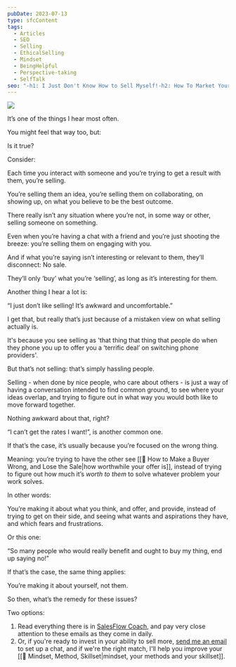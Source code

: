 ```yaml
---
pubDate: 2023-07-13
type: sfcContent
tags:
  - Articles
  - SEO
  - Selling
  - EthicalSelling
  - Mindset
  - BeingHelpful
  - Perspective-taking
  - SelfTalk
seo: "-h1: I Just Don't Know How to Sell Myself!-h2: How To Market Your Brand Effectively-title: Ways To Sell Without Feeling Like You're SellinG-meta description: Have you ever felt awkward and uncomfortable selling? If you’re ready to get the sales performance you deserve, then this coaching program is for you."
---
```



![](Media/SalesFlowCoach.app_I-just-don't-know-how-to-sell-myself_but-I'm-not-buying-it_MartinStellar.png)


It’s one of the things I hear most often.

You might feel that way too, but:

Is it true?

Consider:

Each time you interact with someone and you’re trying to get a result with them, you’re selling.

You’re selling them an idea, you’re selling them on collaborating, on showing up, on what you believe to be the best outcome.

There really isn’t any situation where you’re not, in some way or other, selling someone on something.

Even when you’re having a chat with a friend and you’re just shooting the breeze: you’re selling them on engaging with you.

And if what you’re saying isn’t interesting or relevant to them, they’ll disconnect: No sale.

They’ll only ‘buy’ what you’re ‘selling’, as long as it’s interesting for them.

Another thing I hear a lot is:

“I just don’t like selling! It’s awkward and uncomfortable.”

I get that, but really that’s just because of a mistaken view on what selling actually is.

It's because you see selling as 'that thing that thing that people do when they phone you up to offer you a ‘terrific deal’ on switching phone providers'.

But that’s not selling: that’s simply hassling people.

Selling - when done by nice people, who care about others - is just a way of having a conversation intended to find common ground, to see where your ideas overlap, and trying to figure out in what way you would both like to move forward together.

Nothing awkward about that, right?

“I can’t get the rates I want!”, is another common one.

If that’s the case, it’s usually because you’re focused on the wrong thing.

Meaning: you’re trying to have the other see [[📄 How to Make a Buyer Wrong, and Lose the Sale|how worthwhile your offer is]], instead of trying to figure out how much it’s *worth to them* to solve whatever problem your work solves.

In other words:

You’re making it about what you think, and offer, and provide, instead of trying to get on their side, and seeing what wants and aspirations they have, and which fears and frustrations.

Or this one:

“So many people who would really benefit and ought to buy my thing, end up saying no!”

If that’s the case, the same thing applies:

You’re making it about yourself, not them.

So then, what’s the remedy for these issues?

Two options:

1. Read everything there is in [SalesFlow Coach](https://SalesFlowCoach.app), and pay very close attention to these emails as they come in daily.
2. Or, if you're ready to invest in your ability to sell more, [send me an email](mailto:personal@salesflowcoach.app) to set up a chat, and if we're the right match, I'll help you improve your [[📄 Mindset, Method, Skillset|mindset, your methods and your skillset]].